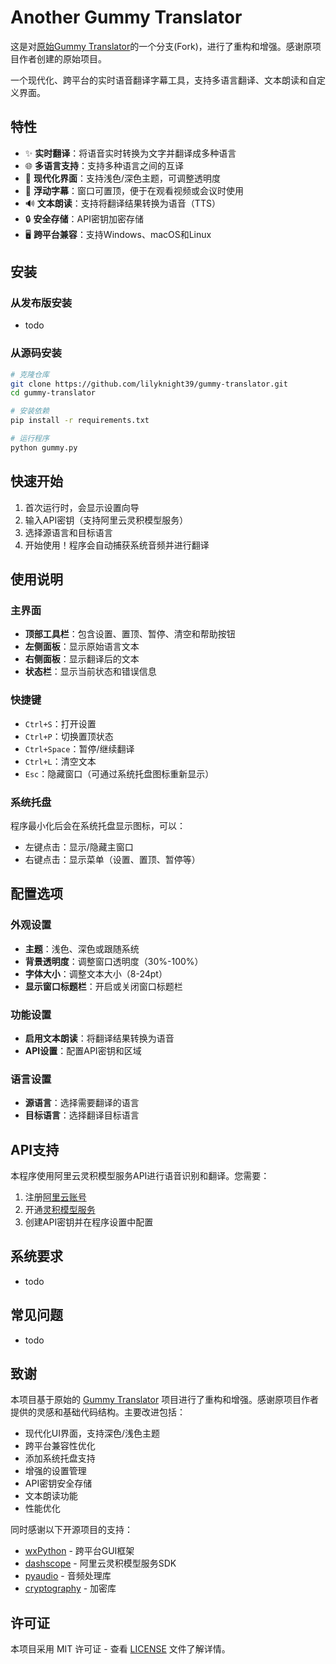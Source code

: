 # Another Gummy Translator

这是对[原始Gummy Translator](https://github.com/ConstantinopleMayor/gummy-translator)的一个分支(Fork)，进行了重构和增强。感谢原项目作者创建的原始项目。

一个现代化、跨平台的实时语音翻译字幕工具，支持多语言翻译、文本朗读和自定义界面。

## 特性

- ✨ **实时翻译**：将语音实时转换为文字并翻译成多种语言
- 🌐 **多语言支持**：支持多种语言之间的互译
- 🎨 **现代化界面**：支持浅色/深色主题，可调整透明度
- 📌 **浮动字幕**：窗口可置顶，便于在观看视频或会议时使用
- 🔊 **文本朗读**：支持将翻译结果转换为语音（TTS）
- 🔒 **安全存储**：API密钥加密存储
- 🖥️ **跨平台兼容**：支持Windows、macOS和Linux

## 安装

### 从发布版安装

- todo

### 从源码安装

```bash
# 克隆仓库
git clone https://github.com/lilyknight39/gummy-translator.git
cd gummy-translator

# 安装依赖
pip install -r requirements.txt

# 运行程序
python gummy.py
```

## 快速开始

1. 首次运行时，会显示设置向导
2. 输入API密钥（支持阿里云灵积模型服务）
3. 选择源语言和目标语言
4. 开始使用！程序会自动捕获系统音频并进行翻译

## 使用说明

### 主界面

- **顶部工具栏**：包含设置、置顶、暂停、清空和帮助按钮
- **左侧面板**：显示原始语言文本
- **右侧面板**：显示翻译后的文本
- **状态栏**：显示当前状态和错误信息

### 快捷键

- `Ctrl+S`：打开设置
- `Ctrl+P`：切换置顶状态
- `Ctrl+Space`：暂停/继续翻译
- `Ctrl+L`：清空文本
- `Esc`：隐藏窗口（可通过系统托盘图标重新显示）

### 系统托盘

程序最小化后会在系统托盘显示图标，可以：
- 左键点击：显示/隐藏主窗口
- 右键点击：显示菜单（设置、置顶、暂停等）

## 配置选项

### 外观设置

- **主题**：浅色、深色或跟随系统
- **背景透明度**：调整窗口透明度（30%-100%）
- **字体大小**：调整文本大小（8-24pt）
- **显示窗口标题栏**：开启或关闭窗口标题栏

### 功能设置

- **启用文本朗读**：将翻译结果转换为语音
- **API设置**：配置API密钥和区域

### 语言设置

- **源语言**：选择需要翻译的语言
- **目标语言**：选择翻译目标语言

## API支持

本程序使用阿里云灵积模型服务API进行语音识别和翻译。您需要：

1. 注册[阿里云账号](https://www.aliyun.com/)
2. 开通[灵积模型服务](https://help.aliyun.com/product/342501.html)
3. 创建API密钥并在程序设置中配置

## 系统要求
- todo

## 常见问题
- todo

## 致谢

本项目基于原始的 [Gummy Translator](https://github.com/ConstantinopleMayor/gummy-translator) 项目进行了重构和增强。感谢原项目作者提供的灵感和基础代码结构。主要改进包括：

- 现代化UI界面，支持深色/浅色主题
- 跨平台兼容性优化
- 添加系统托盘支持
- 增强的设置管理
- API密钥安全存储
- 文本朗读功能
- 性能优化

同时感谢以下开源项目的支持：
- [wxPython](https://www.wxpython.org/) - 跨平台GUI框架
- [dashscope](https://www.dashscope.com/) - 阿里云灵积模型服务SDK
- [pyaudio](https://people.csail.mit.edu/hubert/pyaudio/) - 音频处理库
- [cryptography](https://cryptography.io/) - 加密库

## 许可证

本项目采用 MIT 许可证 - 查看 [LICENSE](LICENSE) 文件了解详情。
